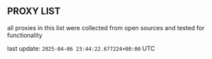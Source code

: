 ## PROXY LIST

all proxies in this list were collected from open sources and tested for functionality

last update: `2025-04-06 23:44:22.677224+00:00` UTC